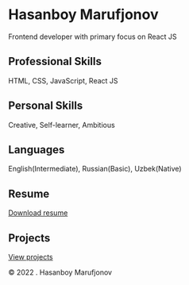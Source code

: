 # Hasanboy Marufjonov
Frontend developer with primary focus on React JS

## Professional Skills
HTML, CSS, JavaScript, React JS

## Personal Skills
Creative, Self-learner, Ambitious

## Languages
English(Intermediate), Russian(Basic), Uzbek(Native)

## Resume
[Download resume](https://hasanboy.netlify.app/Hasanboy's%20resume.pdf)

## Projects
[View projects](https://hasanboy.netlify.app/projects.html)

©️ 2022 . Hasanboy Marufjonov
